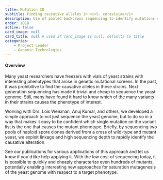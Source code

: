 ```yaml
---
title: Mutation ID
subtitle: Finding causative alleles in <i>S. cerevisiae</i>
description: Use of pooled backcross sequencing to identify mutations causing phenotypes in yeast strains (various collaborators)
order: 1010
active: false
card_image: null 
card_title: null # used if card_image is null; defaults to title
categories: 
    - Project Leader
    - Genomic Technologies
---
```


#### Overview

Many yeast researchers have freezers with vials of yeast strains with interesting phenotypes that arose in genetic mutational screens.
In the past, it was prohibitive to find the causative alleles in these strains. Next generation sequencing has made it trivial and
cheap to sequence the yeast genome. Still, many have found it hard to know which of the many variants in their strains causes the phenotype of interest.

Working with Drs. Lois Weisman, Anuj Kumar, and others, we developed a simple approach to not just sequence the yeast genome, but to do so in a way that
makes it easy to be confident which single mutation on the variant list is the one that causes the mutant phenotype. Briefly, by sequencing 
two pools of haploid spore clones derived from a cross of wild-type and mutant yeast, we exploit linkage and high sequencing depth to rapidly identify the causative alteration.

See our publications for various applications of this approach and let us know if you'd like help applying it. With the low cost of sequencing today, it is possible to quickly and cheaply characterize even hundreds of mutants, potentially enabling interesting new approaches for saturation mutagenesis of the yeast genome with respect to a target phenotype.
